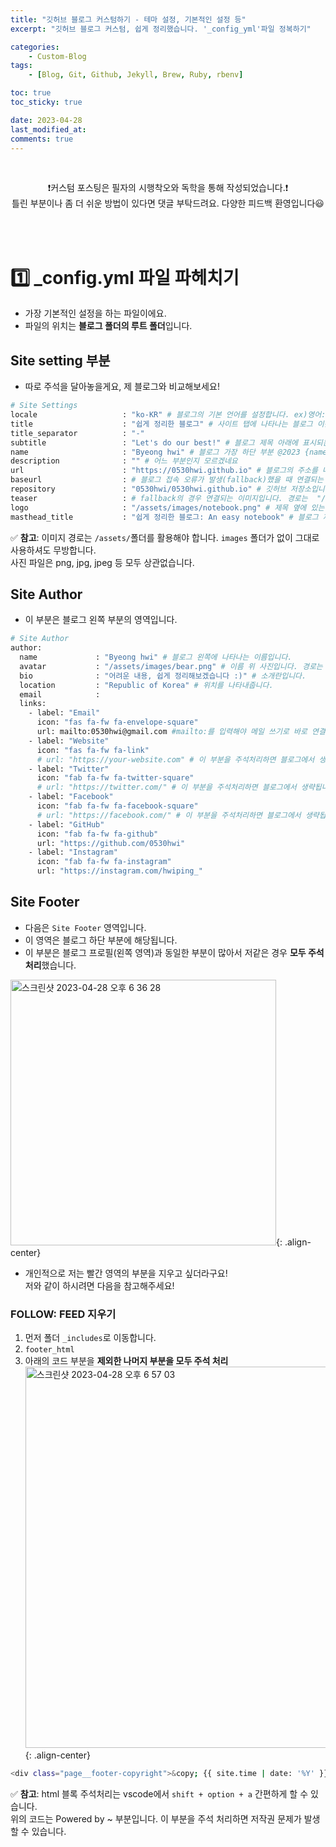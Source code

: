 ```yaml
---
title: "깃허브 블로그 커스텀하기 - 테마 설정, 기본적인 설정 등"
excerpt: "깃허브 블로그 커스텀, 쉽게 정리했습니다. '_config_yml'파일 정복하기"

categories:
    - Custom-Blog
tags:
    - [Blog, Git, Github, Jekyll, Brew, Ruby, rbenv]

toc: true
toc_sticky: true

date: 2023-04-28
last_modified_at: 
comments: true
---
```

<br>

<div align=center>


❗️커스텀 포스팅은 필자의 시행착오와 독학을 통해 작성되었습니다.❗️<br> 틀린 부분이나 좀 더 쉬운 방법이 있다면 댓글 부탁드려요. 다양한 피드백 환영입니다😃


</div>

<BR><BR>

# 1️⃣ _config.yml 파일 파헤치기
* 가장 기본적인 설정을 하는 파일이에요.
* 파일의 위치는 **블로그 폴더의 루트 폴더**입니다.

## Site setting 부분
* 따로 주석을 달아놓을게요, 제 블로그와 비교해보세요! 


```bash
# Site Settings
locale                   : "ko-KR" # 블로그의 기본 언어를 설정합니다. ex)영어: en-US
title                    : "쉽게 정리한 블로그" # 사이트 탭에 나타나는 블로그 이름입니다.
title_separator          : "-"
subtitle                 : "Let's do our best!" # 블로그 제목 아래에 표시되는 부분입니다.
name                     : "Byeong hwi" # 블로그 가장 하단 부분 @2023 {name} Powered by 부분
description              : "" # 어느 부분인지 모르겠네요
url                      : "https://0530hwi.github.io" # 블로그의 주소를 나타냅니다. 여러분의 주소를 입력해주세요.
baseurl                  : # 블로그 접속 오류가 발생(fallback)했을 때 연결되는 서브 주소입니다.
repository               : "0530hwi/0530hwi.github.io" # 깃허브 저장소입니다. 
teaser                   : # fallback의 경우 연결되는 이미지입니다. 경로는  "/assets/images/.png" 
logo                     : "/assets/images/notebook.png" # 제목 옆에 있는 로고 이미지입니다. 
masthead_title           : "쉽게 정리한 블로그: An easy notebook" # 블로그 제목을 나타냅니다. 로고 옆에 있는 제목이에요
```
✅ **참고**: 이미지 경로는 `/assets/`폴더를 활용해야 합니다. `images` 폴더가 없이 그대로 사용하셔도 무방합니다.<br>
사진 파일은 png, jpg, jpeg 등 모두 상관없습니다.

## Site Author

* 이 부분은 블로그 왼쪽 부분의 영역입니다.


```bash
# Site Author
author:
  name             : "Byeong hwi" # 블로그 왼쪽에 나타나는 이름입니다.
  avatar           : "/assets/images/bear.png" # 이름 위 사진입니다. 경로는 /assets/images/.png로 설정 가능합니다.
  bio              : "어려운 내용, 쉽게 정리해보겠습니다 :)" # 소개란입니다. 
  location         : "Republic of Korea" # 위치를 나타내줍니다. 
  email            :
  links:
    - label: "Email"
      icon: "fas fa-fw fa-envelope-square"
      url: mailto:0530hwi@gmail.com #mailto:를 입력해야 메일 쓰기로 바로 연결됩니다.
    - label: "Website"
      icon: "fas fa-fw fa-link"
      # url: "https://your-website.com" # 이 부분을 주석처리하면 블로그에서 생략됩니다.
    - label: "Twitter"
      icon: "fab fa-fw fa-twitter-square"
      # url: "https://twitter.com/" # 이 부분을 주석처리하면 블로그에서 생략됩니다.
    - label: "Facebook"
      icon: "fab fa-fw fa-facebook-square"
      # url: "https://facebook.com/" # 이 부분을 주석처리하면 블로그에서 생략됩니다.
    - label: "GitHub"
      icon: "fab fa-fw fa-github"
      url: "https://github.com/0530hwi"
    - label: "Instagram"
      icon: "fab fa-fw fa-instagram"
      url: "https://instagram.com/hwiping_"
```

## Site Footer
* 다음은 `Site Footer` 영역입니다.
* 이 영역은 블로그 하단 부분에 해당됩니다.
* 이 부분은 블로그 프로필(왼쪽 영역)과 동일한 부분이 많아서 저같은 경우 **모두 주석 처리**했습니다.

<img width="425" alt="스크린샷 2023-04-28 오후 6 36 28" src="https://user-images.githubusercontent.com/86516594/235113455-312006d5-09a1-47c3-ad90-53eb48d49f26.png">{: .align-center}

* 개인적으로 저는 빨간 영역의 부분을 지우고 싶더라구요! <br> 저와 같이 하시려면 다음을 참고해주세요!
### FOLLOW: FEED 지우기
1. 먼저 폴더 `_includes`로 이동합니다.
2. `footer_html`
3. 아래의 코드 부분을 **제외한 나머지 부분을 모두 주석 처리**
<img width="610" alt="스크린샷 2023-04-28 오후 6 57 03" src="https://user-images.githubusercontent.com/86516594/235117681-bed715d0-6f85-48bc-9711-15431c86de61.png">{: .align-center}



```bash
<div class="page__footer-copyright">&copy; {{ site.time | date: '%Y' }} {{ site.name | default: site.title }}. {{ site.data.ui-text[site.locale].powered_by | default: "Powered by" }} <a href="https://jekyllrb.com" rel="nofollow">Jekyll</a> &amp; <a href="https://mademistakes.com/work/minimal-mistakes-jekyll-theme/" rel="nofollow">Minimal Mistakes</a>.</div>
```


✅ **참고**: html 블록 주석처리는 vscode에서 `shift + option + a` 간편하게 할 수 있습니다. <br> 위의 코드는 Powered by ~ 부분입니다. 이 부분을 주석 처리하면 저작권 문제가 발생할 수 있습니다.


